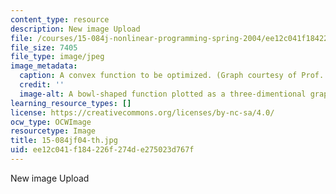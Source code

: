 ```yaml
---
content_type: resource
description: New image Upload
file: /courses/15-084j-nonlinear-programming-spring-2004/ee12c041f184226f274de275023d767f_15-084jf04-th.jpg
file_size: 7405
file_type: image/jpeg
image_metadata:
  caption: A convex function to be optimized. (Graph courtesy of Prof. Robert Freund.)
  credit: ''
  image-alt: A bowl-shaped function plotted as a three-dimentional graph.
learning_resource_types: []
license: https://creativecommons.org/licenses/by-nc-sa/4.0/
ocw_type: OCWImage
resourcetype: Image
title: 15-084jf04-th.jpg
uid: ee12c041-f184-226f-274d-e275023d767f
---
```

New image Upload